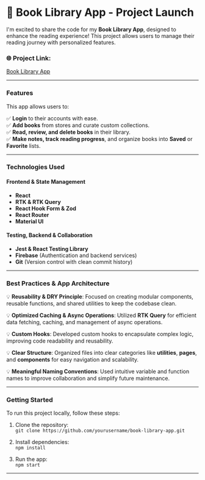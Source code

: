 # 🚀 **Book Library App** - Project Launch

I'm excited to share the code for my **Book Library App**, designed to enhance the reading experience! This project allows users to manage their reading journey with personalized features.

### 🌐 **Project Link:**  
[Book Library App](https://abdulrahman707.netlify.app/)

---

### **Features**  
This app allows users to:

✅ **Login** to their accounts with ease.  
✅ **Add books** from stores and curate custom collections.  
✅ **Read, review, and delete books** in their library.  
✅ **Make notes, track reading progress**, and organize books into **Saved** or **Favorite** lists.  

---

### **Technologies Used**  

#### **Frontend & State Management**  
- **React**  
- **RTK & RTK Query**  
- **React Hook Form & Zod**  
- **React Router**  
- **Material UI**

#### **Testing, Backend & Collaboration**  
- **Jest & React Testing Library**  
- **Firebase** (Authentication and backend services)  
- **Git** (Version control with clean commit history)

---

### **Best Practices & App Architecture**

💡 **Reusability & DRY Principle**: Focused on creating modular components, reusable functions, and shared utilities to keep the codebase clean.

💡 **Optimized Caching & Async Operations**: Utilized **RTK Query** for efficient data fetching, caching, and management of async operations.

💡 **Custom Hooks**: Developed custom hooks to encapsulate complex logic, improving code readability and reusability.

💡 **Clear Structure**: Organized files into clear categories like **utilities**, **pages**, and **components** for easy navigation and scalability.

💡 **Meaningful Naming Conventions**: Used intuitive variable and function names to improve collaboration and simplify future maintenance.

---

### **Getting Started**  
To run this project locally, follow these steps:

1. Clone the repository:  
   `git clone https://github.com/yourusername/book-library-app.git`
   
2. Install dependencies:  
   `npm install`
   
3. Run the app:  
   `npm start`

---
